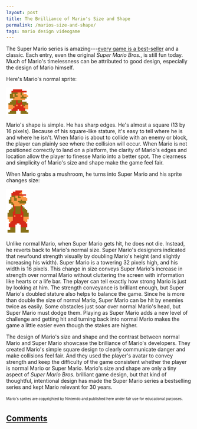 ```yaml
---
layout: post
title: The Brilliance of Mario's Size and Shape
permalink: /marios-size-and-shape/
tags: mario design videogame
---
```


The Super Mario series is amazing---<a
href="http://www.nintendo.co.jp/ir/en/sales/software/wii.html"
target="_blank">every game is a best-seller</a> and a classic. Each entry, even
the original *Super Mario Bros.*, is still fun today. Much of Mario's
timelessness can be attributed to good design, especially the design of Mario
himself.

Here's Mario's normal sprite:

<img alt="Small Mario" src="/images/marios-size-and-shape/small-mario.gif"
width="65" />

Mario's shape is simple. He has sharp edges. He's almost a square (13 by 16
pixels). Because of his square-like stature, it's easy to tell where he is and
where he isn't. When Mario is about to collide with an enemy or block, the
player can plainly see where the collision will occur. When Mario is not
positioned correctly to land on a platform, the clarity of Mario's edges and
location allow the player to finesse Mario into a better spot. The clearness and
simplicity of Mario's size and shape make the game feel fair.

When Mario grabs a mushroom, he turns into Super Mario and his sprite changes
size:

<img alt="Super Mario" src="/images/marios-size-and-shape/super-mario.gif"
width="65" />

Unlike normal Mario, when Super Mario gets hit, he does not die. Instead, he
reverts back to Mario's normal size. Super Mario's designers indicated that
newfound strength visually by doubling Mario's height (and slightly increasing
his width). Super Mario is a towering 32 pixels high, and his width is 16
pixels. This change in size conveys Super Mario's increase in strength over
normal Mario without cluttering the screen with information like hearts or a
life bar. The player can tell exactly how strong Mario is just by looking at
him. The strength conveyance is brilliant enough, but Super Mario's doubled
stature also helps to balance the game. Since he is more than double the size of
normal Mario, Super Mario can be hit by enemies twice as easily. Some obstacles
just soar over normal Mario's head, but Super Mario must dodge them. Playing as
Super Mario adds a new level of challenge and getting hit and turning back into
normal Mario makes the game a little easier even though the stakes are higher.

The design of Mario's size and shape and the contrast between normal Mario and
Super Mario showcase the brilliance of Mario's developers. They created Mario's
simple square design to clearly communicate danger and make collisions feel
fair. And they used the player's avatar to convey strength and keep the
difficulty of the game consistent whether the player is normal Mario or Super
Mario. Mario's size and shape are only a tiny aspect of *Super Mario Bros.*
brilliant game design, but that kind of thoughtful, intentional design has made
the Super Mario series a bestselling series and kept Mario relevant for 30
years.

<sub><sup>Mario's sprites are copyrighted by Nintendo and published here under
fair use for educational purposes.</sup></sub>

## <a href="https://github.com/stiemannkj1/stiemannkj1.github.io/issues/3" target="_blank">Comments</a>

